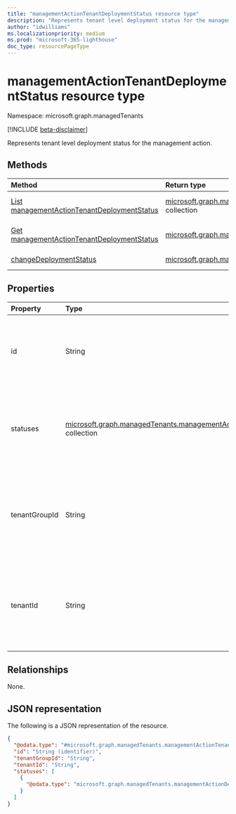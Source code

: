 ```yaml
---
title: "managementActionTenantDeploymentStatus resource type"
description: "Represents tenant level deployment status for the management action."
author: "idwilliams"
ms.localizationpriority: medium
ms.prod: "microsoft-365-lighthouse"
doc_type: resourcePageType
---
```


# managementActionTenantDeploymentStatus resource type

Namespace: microsoft.graph.managedTenants

[!INCLUDE [beta-disclaimer](../../includes/beta-disclaimer.md)]

Represents tenant level deployment status for the management action.

## Methods
|Method|Return type|Description|
|:---|:---|:---|
|[List managementActionTenantDeploymentStatus](../api/managedtenants-managedtenant-list-managementactiontenantdeploymentstatuses.md)|[microsoft.graph.managedTenants.managementActionTenantDeploymentStatus](../resources/managedtenants-managementactiontenantdeploymentstatus.md) collection|Get a list of the [managementActionTenantDeploymentStatus](../resources/managedtenants-managementactiontenantdeploymentstatus.md) objects and their properties.|
|[Get managementActionTenantDeploymentStatus](../api/managedtenants-managementactiontenantdeploymentstatus-get.md)|[microsoft.graph.managedTenants.managementActionTenantDeploymentStatus](../resources/managedtenants-managementactiontenantdeploymentstatus.md)|Read the properties and relationships of a [managementActionTenantDeploymentStatus](../resources/managedtenants-managementactiontenantdeploymentstatus.md) object.|
|[changeDeploymentStatus](../api/managedtenants-managementactiontenantdeploymentstatus-changedeploymentstatus.md)|[microsoft.graph.managedTenants.managementActionDeploymentStatus](../resources/managedtenants-managementactiondeploymentstatus.md)|Changes the deployment status for the management action.|

## Properties
|Property|Type|Description|
|:---|:---|:---|
|id|String|The unique identifier for the tenant level deployment status. Required. Read-only.|
|statuses|[microsoft.graph.managedTenants.managementActionDeploymentStatus](../resources/managedtenants-managementactiondeploymentstatus.md) collection|The collection of deployment status for each instance of a management action. Optional.|
|tenantGroupId|String|The identifier for the tenant group that is associated with the management action. Required. Read-only.|
|tenantId|String|The Azure Active Directory tenant identifier for the [managed tenant](../resources/managedtenants-tenant.md). Required. Read-only.|

## Relationships
None.

## JSON representation
The following is a JSON representation of the resource.
<!-- {
  "blockType": "resource",
  "keyProperty": "id",
  "@odata.type": "microsoft.graph.managedTenants.managementActionTenantDeploymentStatus",
  "baseType": "microsoft.graph.entity",
  "openType": false
}
-->
``` json
{
  "@odata.type": "#microsoft.graph.managedTenants.managementActionTenantDeploymentStatus",
  "id": "String (identifier)",
  "tenantGroupId": "String",
  "tenantId": "String",
  "statuses": [
    {
      "@odata.type": "microsoft.graph.managedTenants.managementActionDeploymentStatus"
    }
  ]
}
```
